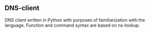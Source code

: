 ## DNS-client

DNS client written in Python with purposes of familiarization with the language.
Function and command syntax are based on ns-lookup.
